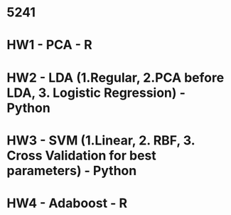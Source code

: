 # 5241
# HW1 - PCA - R
# HW2 - LDA (1.Regular, 2.PCA before LDA, 3. Logistic Regression) - Python
# HW3 - SVM (1.Linear, 2. RBF, 3. Cross Validation for best parameters) - Python
# HW4 - Adaboost - R
